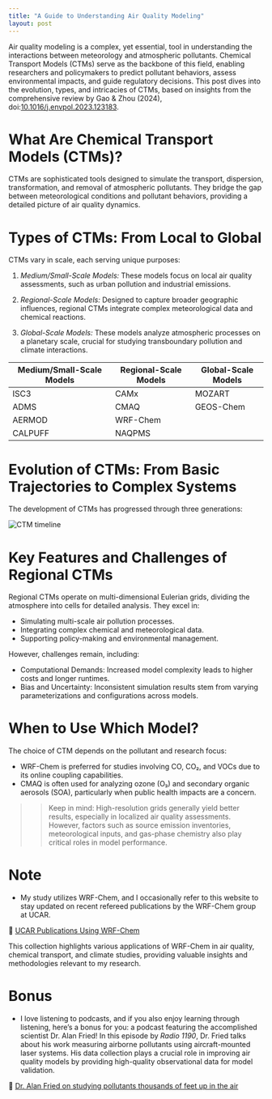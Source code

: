 ```yaml
---
title: "A Guide to Understanding Air Quality Modeling"
layout: post
---
```


Air quality modeling is a complex, yet essential, tool in understanding the interactions between meteorology and
atmospheric pollutants. Chemical Transport Models (CTMs) serve as the backbone of this field, enabling researchers and policymakers to predict pollutant behaviors, assess environmental impacts, and guide regulatory decisions. This post dives into the evolution, types, and intricacies of CTMs, based on insights from the comprehensive review by Gao & Zhou (2024), doi:[10.1016/j.envpol.2023.123183](https://doi.org/10.1016/j.envpol.2023.123183).

# What Are Chemical Transport Models (CTMs)?

CTMs are sophisticated tools designed to simulate the transport, dispersion, transformation, and removal of atmospheric pollutants. They bridge the gap between meteorological conditions and pollutant behaviors, providing a detailed picture of air quality dynamics.

# Types of CTMs: From Local to Global

CTMs vary in scale, each serving unique purposes:

1. *Medium/Small-Scale Models:* These models focus on local air quality assessments, such as urban pollution and industrial emissions.

2. *Regional-Scale Models:* Designed to capture broader geographic influences, regional CTMs integrate complex meteorological data and chemical reactions.

3. *Global-Scale Models:* These models analyze atmospheric processes on a planetary scale, crucial for studying transboundary pollution and climate interactions.


| Medium/Small-Scale Models | Regional-Scale Models | Global-Scale Models |
|---------------------------|-----------------------|---------------------|
| ISC3                      | CAMx                  | MOZART              |
| ADMS                      | CMAQ                  | GEOS-Chem           |
| AERMOD                    | WRF-Chem              |                     |
| CALPUFF                   | NAQPMS                |                     |


# Evolution of CTMs: From Basic Trajectories to Complex Systems

The development of CTMs has progressed through three generations:

![CTM timeline](https://github.com/user-attachments/assets/f05211a0-a15a-46db-8fcd-3e7479475be8)


# Key Features and Challenges of Regional CTMs

Regional CTMs operate on multi-dimensional Eulerian grids, dividing the atmosphere into cells for detailed analysis. They excel in:

- Simulating multi-scale air pollution processes.
- Integrating complex chemical and meteorological data.
- Supporting policy-making and environmental management.


However, challenges remain, including:

- Computational Demands: Increased model complexity leads to higher costs and longer runtimes.
- Bias and Uncertainty: Inconsistent simulation results stem from varying parameterizations and configurations across models.

# When to Use Which Model?

The choice of CTM depends on the pollutant and research focus:

- WRF-Chem is preferred for studies involving CO, CO₂, and VOCs due to its online coupling capabilities.
- CMAQ is often used for analyzing ozone (O₃) and secondary organic aerosols (SOA), particularly when public health impacts are a concern.

>> Keep in mind: High-resolution grids generally yield better results, especially in localized air quality assessments. However, factors such as source emission inventories, meteorological inputs, and gas-phase chemistry also play critical roles in model performance.


# Note
* My study utilizes WRF-Chem, and I occasionally refer to this website to stay updated on recent refereed publications by the WRF-Chem group at UCAR.

🔗 [UCAR Publications Using WRF-Chem](https://www2.acom.ucar.edu/wrf-chem/publications-using-wrf-chem)

This collection highlights various applications of WRF-Chem in air quality, chemical transport, and climate studies, providing valuable insights and methodologies relevant to my research.


# Bonus
* I love listening to podcasts, and if you also enjoy learning through listening, here’s a bonus for you: a podcast featuring the accomplished scientist Dr. Alan Fried! In this episode by _Radio 1190_, Dr. Fried talks about his work measuring airborne pollutants using aircraft-mounted laser systems. His data collection plays a crucial role in improving air quality models by providing high-quality observational data for model validation.

🔗 [Dr. Alan Fried on studying pollutants thousands of feet up in the air](https://soundcloud.com/radio1190/alan-fried-airborne-pollutants)
